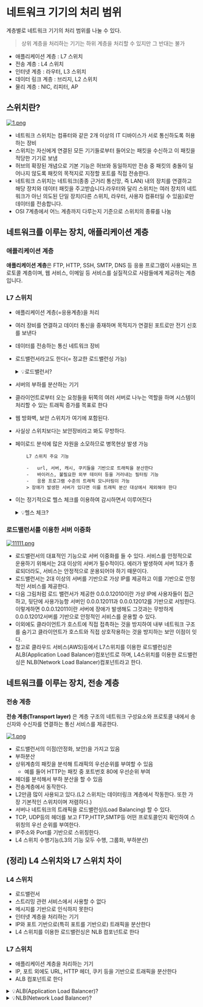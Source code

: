 # 네트워크 기기의 처리 범위

계층별로 네트워크 기기의 처리 범위를 나눌 수 있다.

> 상위 계층을 처리하는 기기는 하위 계층을 처리할 수 있지만 그 반대는 불가

-   애플리케이션 계층 : L7 스위치
-   전송 계층 : L4 스위치
-   인터넷 계층 : 라우터, L3 스위치
-   데이터 링크 계층 : 브리지, L2 스위치
-   물리 계층 : NIC, 리피터, AP

## 스위치란?

[![1.png](https://i.postimg.cc/7h8wxhBz/1.png)](https://postimg.cc/CBNW7hpM)

-   네트워크 스위치는 컴퓨터와 같은 2개 이상의 IT 디바이스가 서로 통신하도록 허용하는 장비
-   스위치는 자신에게 연결된 모든 기기들로부터 들어오는 패킷을 수신하고 이 패킷을 적당한 기기로 보냄
-   허브의 확장된 개념으로 기본 기능은 허브와 동일하지만 전송 중 패킷의 충돌이 일어나지 않도록 패킷의 목적지로 지정할 포트를 직접 전송한다.
-   네트워크 스위치는 네트워크(종종 근거리 통신망, 즉 LAN) 내의 장치를 연결하고 해당 장치와 데이터 패킷을 주고받습니다.라우터와 달리 스위치는 여러 장치의 네트워크가 아닌 의도된 단일 장치(다른 스위치, 라우터, 사용자 컴퓨터일 수 있음)로만 데이터를 전송합니다.
-   OSI 7계층에서 어느 계층까지 다루는지 기준으로 스위치의 종류를 나눔

## 네트워크를 이루는 장치, 애플리케이션 계층

### 애플리케이션 계층

**애플리케이션 계층**은 FTP, HTTP, SSH, SMTP, DNS 등 응용 프로그램이 사용되는 프로토콜 계층이며, 웹 서비스, 이메일 등 서비스를 실질적으로 사람들에게 제공하는 계층입니다.

### L7 스위치

-   애플리케이션 계층(=응용계층)을 처리
-   여러 장비를 연결하고 데이터 통신을 중재하며 목적지가 연결된 포트로만 전기 신호를 보낸다
-   데이터를 전송하는 통신 네트워크 장비
-   로드밸런서라고도 한다(= 정교한 로드밸런싱 가능)
    <details>
    <summary>💡로드밸런서?</summary>
    <div>

    [![1.png](https://i.postimg.cc/1z7NL3fS/1.png)](https://postimg.cc/DWsZGFrp)

    로드밸런서는 서버에 가해지는 부하(=로드)를 분산(=밸런싱)해주는 장치 또는 기술을 통칭합니다. 클라이언트와 서버풀(Server Pool, 분산 네트워크를 구성하는 서버들의 그룹)사이에 위치하며, 한 대의 서버로 부하가 집중되지 않도록 트래픽을 관리해 각각의 서버가 최적의 퍼포먼스를 보일 수 있도록 합니다.

    </div>

    </details>

-   서버의 부하를 분산하는 기기
-   클라이언트로부터 오는 요청들을 뒤쪽의 여러 서버로 나누는 역할을 하며 시스템이 처리할 수 있는 트래픽 증가를 목표로 한다
-   웹 방화벽, 보안 스위치가 여기에 포함된다.
-   사실상 스위치보다는 보안장비라고 봐도 무방하다.
-   페이로드 분석에 많은 자원을 소모하므로 병목현상 발생 가능

            L7 스위치 주요 기능

            -   url, 서버, 캐시, 쿠키들을 기반으로 트래픽을 분산한다
            -   바이러스, 불필요한 외부 데이터 등을 거러내는 필터링 기능
            -   응용 프로그램 수준의 트래픽 모니터링이 가능
            > 장애가 발생한 서버가 있다면 이를 트래픽 분산 대상에서 제외해야 한다

-   이는 정기적으로 헬스 체크를 이용하여 감시하면서 이루어진다
    <details>
    <summary>💡헬스 체크?</summary>
    <div>
        
    미리 답이 정해진 일정한 규칙을 실행시켜 장애의 유무를 결정하고, 필요할 때는 장애 단위를 분리시키는 컴퓨터의 자기 진단 기능이다.

    L4 스위치 또는 L7스위치 모두 헬스 체크를 통해 정상적인 서버 또는 비정상적인 서버를 판별하는데, 헬스 체크는 전송 주기와 재전송 횟수 등을 설정한 이후 반복적으로 서버에 요청을 보내는 것을 말한다. 예를들어 TCP요청을 보냈는데 3-WAY HANDSHAKE가 정상적으로 일어나지 않았다면 정상이 아닌 경우이다.
    </div>

    </details>

### 로드밸런서를 이용한 서버 이중화

[![11111.png](https://i.postimg.cc/NFWb6x1K/11111.png)](https://postimg.cc/T5JrGgNx)

-   로드밸런서의 대표적인 기능으로 서버 이중화를 들 수 있다. 서비스를 안정적으로 운용하기 위해서는 2대 이상의 서버가 필수적이다. 에러가 발생하여 서버 1대가 종료되더라도, 서비스는 안정적으로 운용되어야 하기 때문이다.
-   로드밸런서는 2대 이상의 서버를 기반으로 가상 IP를 제공하고 이를 기반으로 안정적인 서비스를 제공한다.
-   다음 그림처럼 로드 밸런서가 제공한 0.0.0.12010이란 가상 IP에 사용자들이 접근하고, 뒷단에 사용가능항 서버인 0.0.0.12011과 0.0.0.12012를 기반으로 서빙한다. 이렇게하면 0.0.0.12011이란 서버에 장애가 발생해도 그것과는 무방하게 0.0.0.12012서버를 기반으로 안정적인 서비스를 운용할 수 있다.
-   이외에도 클라이언트가 호스트에 직접 접촉하는 것을 방지하여 내부 네트워크 구조를 숨기고 클라이언트가 호스트와 직접 상호작용하는 것을 방지하는 보안 이점이 잇다.
-   참고로 클라우드 서비스(AWS)등에서 L7스위치를 이용한 로드밸런싱은 ALB(Application Load Balancer)컴포넌트로 하며, L4스위치를 이용한 로드밸런싱은 NLB(Network Load Balancer)컴포넌트라고 한다.

## 네트워크를 이루는 장치, 전송 계층

### 전송 계층

**전송 계층(Transport layer)** 은 계층 구조의 네트워크 구성요소와 프로토콜 내에서 송신자와 수신자를 연결하는 통신 서비스를 제공한다.

[![1.png](https://i.postimg.cc/J7Z9xT6r/1.png)](https://postimg.cc/Dmfjyc3H)

-   로드밸런서의 이점(안정화, 보안)을 가지고 있음
-   부하분산
-   상위계층의 패킷을 분석해 트래픽의 우선순위를 부여할 수 있음
    -   예를 들어 HTTP는 패킷 중 포트번호 80에 우선순위 부여
-   헤더를 분석해서 부하 분산을 할 수 있음
-   전송계층에서 동작한다.
-   L2만큼 많이 사용되고 있다.(L2 스위치는 데이터링크 계층에서 작동한다. 또한 가장 기본적인 스위치이며 저렴하다.)
-   서버나 네트워크의 트래픽을 로드밸런싱(Load Balancing) 할 수 있다.
-   TCP, UDP등의 헤더를 보고 FTP,HTTP,SMTP등 어떤 프로토콜인지 확인하여 스위칭의 우선 순위를 부여한다.
-   IP주소와 Port를 기반으로 스위칭한다.
-   L4 스위치 수행기능(L3의 기능 모두 수행, 그룹화, 부하분산)

## (정리) L4 스위치와 L7 스위치 차이

### L4 스위치

-   로드밸런서
-   스트리밍 관련 서비스에서 사용할 수 없다
-   메시지를 기반으로 인식하지 못한다
-   인터넷 계층을 처리하는 기기
-   IP와 포트 기반으로(특히 포트를 기반으로) 트래픽을 분산한다
-   L4 스위치를 이용한 로드밸런싱은 NLB 컴포넌트로 한다

### L7 스위치

-   애플리케이션 계층을 처리하는 기기
-   IP, 포트 외에도 URL, HTTP 헤더, 쿠키 등을 기반으로 트래픽을 분산한다
-   ALB 컴포넌트로 한다

<details>
    <summary>💡ALB(Application Load Balancer)?</summary>
    <div>
    - ALB는 L7단의 로드 밸런서를 지원합니다. </br>
    - ALB는 HTTP/HTTPS 프로토콜의 헤더를 보고 적절한 패킷으로 전송합니다. </br>
    - ALB는 IP주소 + 포트번호 + 패킷 내용을 보고 스위칭합니다. </br>
    - ALB는 L7단을 지원하기 때문에 SSL 적용이 가능합니다. (SSL: 보안 소켓 계층(Secure Sockets Layer)은 웹사이트와 브라우저 사이(또는 두 서버 사이)에 전송되는 데이터를 암호화하여 인터넷 연결을 보호하기 위한 표준 기술)
    </div>

</details>
<details>
    <summary>💡NLB(Network Load Balancer)?</summary>
    <div>
    - NLB는 L4단의 로드 밸런서를 지원합니다. </br>
    - NLB는 TCP/IP 프로토콜의 헤더를 보고 적절한 패킷으로 전송합니다. </br>
    - NLB는 IP + 포트번호를 보고 스위칭합니다. </br>
    - NLB는 SSL 적용이 인프라 단에서 불가능하여 애플리케이션에서 따로 적용해 주어야 합니다. </br>
    - NLB의 장점은 클라이언트 요청에 대해서 낮은 대기 시간이 걸린다. NLB는 네트워크 계층까지만 확인하기 때문에 7계층인 ALB보다 빠르다.
    </div>

</details>
